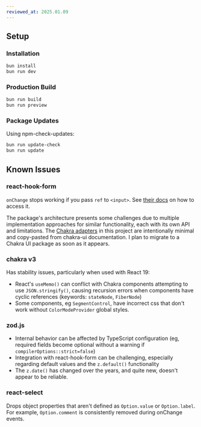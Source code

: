 ```yaml
---
reviewed_at: 2025.01.09
---
```


Setup
--------------------------------

### Installation

```bash
bun install
bun run dev
```

### Production Build

```bash
bun run build
bun run preview
```

### Package Updates

Using npm-check-updates:

```bash
bun run update-check
bun run update
```

Known Issues
--------------------------------

### react-hook-form

`onChange` stops working if you pass `ref` to `<input>`. See [their docs](https://www.react-hook-form.com/faqs/#Howtosharerefusage) on how to access it.

The package's architecture presents some challenges due to multiple implementation approaches for similar functionality, each with its own API and limitations. The [Chakra adapters](/client/src/components/forms) in this project are intentionally minimal and copy-pasted from chakra-ui documentation. I plan to migrate to a Chakra UI package as soon as it appears.

### chakra v3

Has stability issues, particularly when used with React 19:
- React's `useMemo()` can conflict with Chakra components attempting to use `JSON.stringify()`, causing recursion errors when components have cyclic references (keywords: `stateNode`, `FiberNode`)
- Some components, eg `SegmentControl`, have incorrect css that don't work without `ColorModeProvider` global styles.

### zod.js

- Internal behavior can be affected by TypeScript configuration (eg, required fields become optional without a warning if `compilerOptions::strict=false`)
- Integration with react-hook-form can be challenging, especially regarding default values and the `z.default()` functionality
- The `z.date()` has changed over the years, and quite new, doesn't appear to be reliable.

### react-select

Drops object properties that aren't defined as `Option.value` or `Option.label`. For example, `Option.comment` is consistently removed during onChange events.
